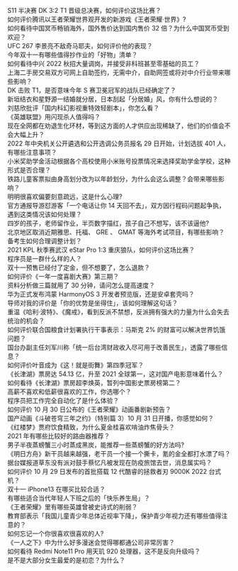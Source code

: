 S11 半决赛 DK 3:2 T1 晋级总决赛，如何评价这场比赛？  
如何评价腾讯以王者荣耀世界观开发的新游戏《王者荣耀·世界》?  
如何看待中国冥币畅销海外，国外售价达到国内售价 32 倍？为什么中国冥币受到欢迎？  
UFC 267 李景亮不敌奇马耶夫，如何评价他的表现？  
今年双十一有哪些值得抄作业的「好物」清单？  
如何看待中兴 2022 秋招大量调岗，并接受非科班甚至零基础的员工？  
上海二手房交易双方可网上自助签约，无需中介，自助网签或将对中介行业带来哪些影响？  
DK 击败 T1，是否意味今年 S 赛卫冕冠军的战队已经确定了？  
新垣结衣和星野源一结婚就分居，日本刮起「分居婚」风，你有什么想说的？  
刘慈欣批评「国内科幻影视重特效轻剧本」，你怎么看？  
《英雄联盟》用闪现杀人值得吗？  
现在全网都在劝退生化环材，等到这方面的人才供应出现稀缺了，他们的价值会不会大幅上升？  
2022 年中央机关公开遴选和公开选调公务员报名 29 日开始，计划选拔 401 人，有哪些注意事项？  
小米奖助学金活动根据各个高校使用小米账号投票情况来选择奖助学金学校，这种形式是否合理？  
铁路儿童客票拟由身高划分改为以年龄划分，为什么会这么调整？会带来哪些影响？  
明明很喜欢偏要刻意疏远，这是什么心理?  
官方通报导游怼游客「一个电话让你 14 天回不去」，双方因行程码问题起争执，遇到这类情况该如何处理？  
四岁的孩子，老师留作业，半页数字描红，孩子自己不想写，该不该逼他?  
北京地区取消近期雅思、托福、 GRE 、 GMAT 等海外考试项目，有哪些影响？备考生如何合理调整计划？  
2021 KPL 秋季赛武汉 eStar Pro 1:3 重庆狼队，如何评价这场比赛？  
程序员是一群什么样的人？  
双十一预售已经付了定金，但不想要了，怎么退款？  
如何评价《一年一度喜剧大赛》第三期？  
资料分析做三篇就用了 30 分钟，请问怎么提高速度？  
华为正式发布鸿蒙 HarmonyOS 3 开发者预览版，还是安卓套壳吗？  
导师对我的评价是「你的优势是坐得住」，该如何理解这句话？  
重温《哈利·波特》、《魔戒》，看到反派不禁想，反派拥有强大的力量为什么会失去统治的机会？  
如何评价联合国粮食计划署执行干事表示：马斯克 2% 的财富可以解决世界饥饿问题？  
国台办副主任刘军川称「统一后台湾财政收入尽可用于改善民生」，透露了哪些信息？  
如何评价叶音成为《这！就是街舞》第四季冠军？  
《长津湖》票房达 54.13 亿，升至 2021 全球第一，这对国产电影意味着什么？  
如何看待《长津湖》票房超李焕英，暂列中国影史票房榜第二？  
高薪不喜欢和低薪很喜欢的工作，你选哪个？  
程序员把工作完全自动化了是什么体验？  
如何评价 10 月 30 日公布的《王者荣耀》动画番剧新预告？  
国产动画《斗破苍穹三年之约》（特别篇 3）10 月 31 日开播，你感觉如何？  
《红楼梦》贾府饮食精致，为什么夏金桂喜欢啃油炸焦骨头？  
2021 年有哪些比较好的路由器推荐？  
男子半夜蒸螃蟹三小时蒸成黑炭，能推荐一些蒸螃蟹的好方法吗?  
《明日方舟》新干员越来越强，老干员一个接一个撕卡，氪的金全都打水漂了吗？  
据台媒报道草东没有派对鼓手蔡忆凡被发现在防疫旅馆去世，消息属实吗？  
如何评价 10 月 29 日发布的首批搭载 12 代酷睿的拯救者刃 9000K 2022 台式机？  
双十一 iPhone13 在哪买比较合适？  
有哪些适合当代年轻人下班之后的「快乐养生局」？  
《王者荣耀》里有哪些英雄曾被史诗式的削弱？  
教育部表示「我国儿童青少年总体近视率下降」，保护青少年视力还有哪些值得注意的？  
如何忘记一个你很喜欢很喜欢的人?  
《一人之下》中为什么好多漫迷会觉得哪都通公司非常厉害？  
如何看待 Redmi Note11 Pro 用天玑 920 处理器，这不是反向升级吗？  
是不是大部分女生最爱的是初恋？为什么？  
